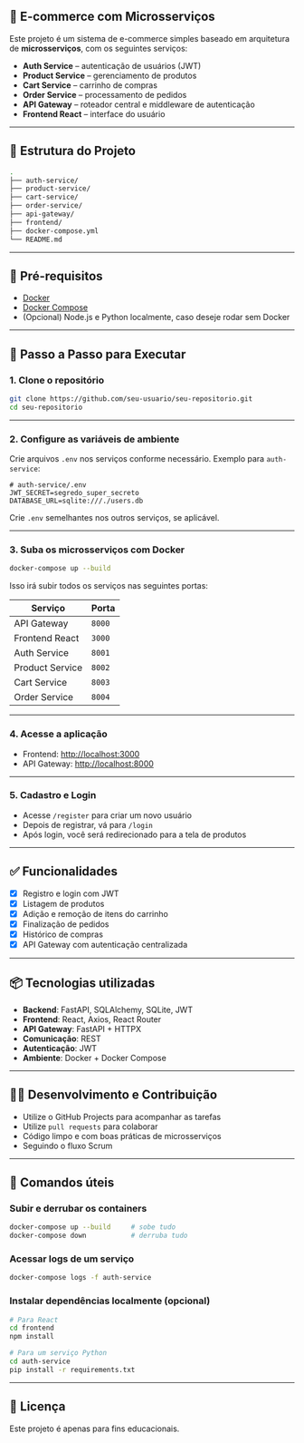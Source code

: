 
## 🛒 E-commerce com Microsserviços

Este projeto é um sistema de e-commerce simples baseado em arquitetura de **microsserviços**, com os seguintes serviços:

* **Auth Service** – autenticação de usuários (JWT)
* **Product Service** – gerenciamento de produtos
* **Cart Service** – carrinho de compras
* **Order Service** – processamento de pedidos
* **API Gateway** – roteador central e middleware de autenticação
* **Frontend React** – interface do usuário

---

## 📁 Estrutura do Projeto

```bash
.
├── auth-service/
├── product-service/
├── cart-service/
├── order-service/
├── api-gateway/
├── frontend/
├── docker-compose.yml
└── README.md
```

---

## 🚀 Pré-requisitos

* [Docker](https://www.docker.com/)
* [Docker Compose](https://docs.docker.com/compose/)
* (Opcional) Node.js e Python localmente, caso deseje rodar sem Docker

---

## 🧪 Passo a Passo para Executar

### 1. Clone o repositório

```bash
git clone https://github.com/seu-usuario/seu-repositorio.git
cd seu-repositorio
```

---

### 2. Configure as variáveis de ambiente

Crie arquivos `.env` nos serviços conforme necessário. Exemplo para `auth-service`:

```env
# auth-service/.env
JWT_SECRET=segredo_super_secreto
DATABASE_URL=sqlite:///./users.db
```

Crie `.env` semelhantes nos outros serviços, se aplicável.

---

### 3. Suba os microsserviços com Docker

```bash
docker-compose up --build
```

Isso irá subir todos os serviços nas seguintes portas:

| Serviço         | Porta  |
| --------------- | ------ |
| API Gateway     | `8000` |
| Frontend React  | `3000` |
| Auth Service    | `8001` |
| Product Service | `8002` |
| Cart Service    | `8003` |
| Order Service   | `8004` |

---

### 4. Acesse a aplicação

* Frontend: [http://localhost:3000](http://localhost:3000)
* API Gateway: [http://localhost:8000](http://localhost:8000)

---

### 5. Cadastro e Login

* Acesse `/register` para criar um novo usuário
* Depois de registrar, vá para `/login`
* Após login, você será redirecionado para a tela de produtos

---

## ✅ Funcionalidades

* [x] Registro e login com JWT
* [x] Listagem de produtos
* [x] Adição e remoção de itens do carrinho
* [x] Finalização de pedidos
* [x] Histórico de compras
* [x] API Gateway com autenticação centralizada

---

## 📦 Tecnologias utilizadas

* **Backend**: FastAPI, SQLAlchemy, SQLite, JWT
* **Frontend**: React, Axios, React Router
* **API Gateway**: FastAPI + HTTPX
* **Comunicação**: REST
* **Autenticação**: JWT
* **Ambiente**: Docker + Docker Compose

---

## 👨‍💻 Desenvolvimento e Contribuição

* Utilize o GitHub Projects para acompanhar as tarefas
* Utilize `pull requests` para colaborar
* Código limpo e com boas práticas de microsserviços
* Seguindo o fluxo Scrum

---

## 🧹 Comandos úteis

### Subir e derrubar os containers

```bash
docker-compose up --build     # sobe tudo
docker-compose down           # derruba tudo
```

### Acessar logs de um serviço

```bash
docker-compose logs -f auth-service
```

### Instalar dependências localmente (opcional)

```bash
# Para React
cd frontend
npm install

# Para um serviço Python
cd auth-service
pip install -r requirements.txt
```

---

## 📌 Licença

Este projeto é apenas para fins educacionais.
